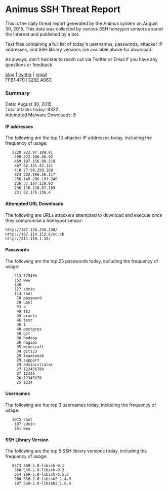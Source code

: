# Animus SSH Threat Report

This is the daily threat report generated by the Animus system on August 30, 2015. This data was collected by various SSH honeypot sensors around the Internet and published by a bot.  

Text files containing a full list of today's usernames, passwords, attacker IP addresses, and SSH library versions are available above for download.  

As always, don't hesitate to reach out via Twitter or Email if you have any questions or feedback.  

[blog](http://morris.guru) | [twitter](https://twitter.com/andrew___morris) | [email](mailto:andrew@morris.guru)  
FFB1 47C1 326E A063  

### Summary

Date: August 30, 2015  
Total attacks today: 9322  
Attempted Malware Downloads: 8 

#### IP addresses
The following are the top 10 attacker IP addresses today, including the frequency of usage:
```
   3228 222.97.189.81
    490 222.186.56.92
    469 197.156.98.210
    467 62.141.42.141
    410 77.50.250.160
    324 222.186.56.117
    256 140.206.103.246
    236 37.187.120.93
    236 116.126.87.183
    231 62.176.236.4
```

#### Attempted URL Downloads
The following are URLs attackers attempted to download and execute once they compromise a honeypot sensor:
```
http://107.158.236.138/
http://167.114.152.6/nc.sh
http://211.110.1.32/
```

#### Passwords
The following are the top 25 passwords today, including the frequency of usage:
```
    213 123456
    152 www
    140 
    127 admin
    114 root
     78 password
     70 ubnt
     53 a
     49 ts3
     49 oracle
     46 test
     46 1
     40 postgres
     40 git
     38 hadoop
     36 nagios
     35 minecraft
     34 git123
     29 teamspeak
     29 support
     29 administrator
     27 123456789
     27 12345
     26 12345678
     25 1234
```

#### Usernames
The following are the top 3 usernames today, including the frequency of usage:
```
   3075 root
    187 admin
    161 www
```

#### SSH Library Version
The following are the top 5 SSH library versions today, including the frequency of usage:
```
   6473 SSH-2.0-libssh-0.1
    560 SSH-2.0-libssh-0.2
    554 SSH-2.0-libssh-0.5.2
    200 SSH-2.0-libssh2_1.4.3
    187 SSH-2.0-libssh2_1.6.0
```
